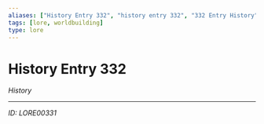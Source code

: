 ```yaml
---
aliases: ["History Entry 332", "history entry 332", "332 Entry History"]
tags: [lore, worldbuilding]
type: lore
---
```


# History Entry 332

*History*

---
*ID: LORE00331*